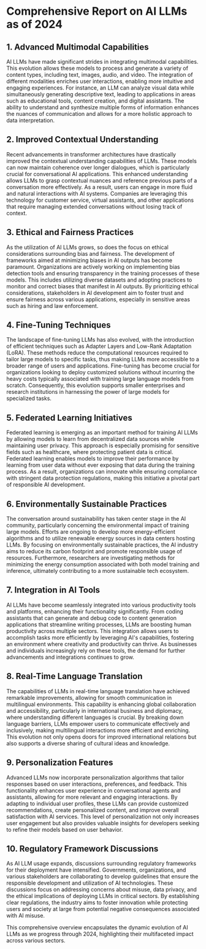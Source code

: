 # Comprehensive Report on AI LLMs as of 2024

## 1. Advanced Multimodal Capabilities
AI LLMs have made significant strides in integrating multimodal capabilities. This evolution allows these models to process and generate a variety of content types, including text, images, audio, and video. The integration of different modalities enriches user interactions, enabling more intuitive and engaging experiences. For instance, an LLM can analyze visual data while simultaneously generating descriptive text, leading to applications in areas such as educational tools, content creation, and digital assistants. The ability to understand and synthesize multiple forms of information enhances the nuances of communication and allows for a more holistic approach to data interpretation.

## 2. Improved Contextual Understanding
Recent advancements in transformer architectures have drastically improved the contextual understanding capabilities of LLMs. These models can now maintain coherence over longer dialogues, which is particularly crucial for conversational AI applications. This enhanced understanding allows LLMs to grasp contextual nuances and reference previous parts of a conversation more effectively. As a result, users can engage in more fluid and natural interactions with AI systems. Companies are leveraging this technology for customer service, virtual assistants, and other applications that require managing extended conversations without losing track of context.

## 3. Ethical and Fairness Practices
As the utilization of AI LLMs grows, so does the focus on ethical considerations surrounding bias and fairness. The development of frameworks aimed at minimizing biases in AI outputs has become paramount. Organizations are actively working on implementing bias detection tools and ensuring transparency in the training processes of these models. This includes utilizing diverse datasets and adopting practices to monitor and correct biases that manifest in AI outputs. By prioritizing ethical considerations, stakeholders in AI development aim to foster trust and ensure fairness across various applications, especially in sensitive areas such as hiring and law enforcement.

## 4. Fine-Tuning Techniques
The landscape of fine-tuning LLMs has also evolved, with the introduction of efficient techniques such as Adapter Layers and Low-Rank Adaptation (LoRA). These methods reduce the computational resources required to tailor large models to specific tasks, thus making LLMs more accessible to a broader range of users and applications. Fine-tuning has become crucial for organizations looking to deploy customized solutions without incurring the heavy costs typically associated with training large language models from scratch. Consequently, this evolution supports smaller enterprises and research institutions in harnessing the power of large models for specialized tasks.

## 5. Federated Learning Initiatives
Federated learning is emerging as an important method for training AI LLMs by allowing models to learn from decentralized data sources while maintaining user privacy. This approach is especially promising for sensitive fields such as healthcare, where protecting patient data is critical. Federated learning enables models to improve their performance by learning from user data without ever exposing that data during the training process. As a result, organizations can innovate while ensuring compliance with stringent data protection regulations, making this initiative a pivotal part of responsible AI development.

## 6. Environmentally Sustainable Practices
The conversation around sustainability has taken center stage in the AI community, particularly concerning the environmental impact of training large models. Efforts are ongoing to develop more energy-efficient algorithms and to utilize renewable energy sources in data centers hosting LLMs. By focusing on environmentally sustainable practices, the AI industry aims to reduce its carbon footprint and promote responsible usage of resources. Furthermore, researchers are investigating methods for minimizing the energy consumption associated with both model training and inference, ultimately contributing to a more sustainable tech ecosystem.

## 7. Integration in AI Tools
AI LLMs have become seamlessly integrated into various productivity tools and platforms, enhancing their functionality significantly. From coding assistants that can generate and debug code to content generation applications that streamline writing processes, LLMs are boosting human productivity across multiple sectors. This integration allows users to accomplish tasks more efficiently by leveraging AI's capabilities, fostering an environment where creativity and productivity can thrive. As businesses and individuals increasingly rely on these tools, the demand for further advancements and integrations continues to grow.

## 8. Real-Time Language Translation
The capabilities of LLMs in real-time language translation have achieved remarkable improvements, allowing for smooth communication in multilingual environments. This capability is enhancing global collaboration and accessibility, particularly in international business and diplomacy, where understanding different languages is crucial. By breaking down language barriers, LLMs empower users to communicate effectively and inclusively, making multilingual interactions more efficient and enriching. This evolution not only opens doors for improved international relations but also supports a diverse sharing of cultural ideas and knowledge.

## 9. Personalization Features
Advanced LLMs now incorporate personalization algorithms that tailor responses based on user interactions, preferences, and feedback. This functionality enhances user experience in conversational agents and assistants, allowing for more relevant and engaging interactions. By adapting to individual user profiles, these LLMs can provide customized recommendations, create personalized content, and improve overall satisfaction with AI services. This level of personalization not only increases user engagement but also provides valuable insights for developers seeking to refine their models based on user behavior.

## 10. Regulatory Framework Discussions
As AI LLM usage expands, discussions surrounding regulatory frameworks for their deployment have intensified. Governments, organizations, and various stakeholders are collaborating to develop guidelines that ensure the responsible development and utilization of AI technologies. These discussions focus on addressing concerns about misuse, data privacy, and the ethical implications of deploying LLMs in critical sectors. By establishing clear regulations, the industry aims to foster innovation while protecting users and society at large from potential negative consequences associated with AI misuse.

This comprehensive overview encapsulates the dynamic evolution of AI LLMs as we progress through 2024, highlighting their multifaceted impact across various sectors.